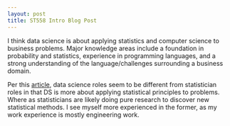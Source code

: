 ```yaml
---
layout: post
title: ST558 Intro Blog Post
---
```


I think data science is about applying statistics and computer science to business problems. Major knowledge areas include a foundation in probability and statistics, experience in programming languages, and a strong understanding of the language/challenges surrounding a business domain. 

Per this [article](https://mixpanel.com/blog/this-is-the-difference-between-statistics-and-data-science/), data science roles seem to be different from statistician roles in that DS is more about applying statistical principles to problems. Where as statisticians are likely doing pure research to discover new statistical methods. I see myself more experienced in the former, as my work experience is mostly engineering work.
